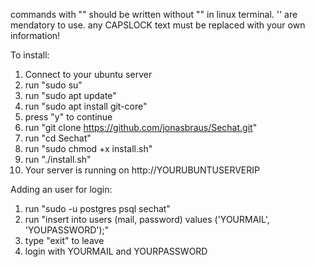 commands with "" should be written without "" in linux terminal.
'' are mendatory to use.
any CAPSLOCK text must be replaced with your own information!

To install:
1. Connect to your ubuntu server
2. run "sudo su"
3. run "sudo apt update"
4. run "sudo apt install git-core"
5. press "y" to continue
6. run "git clone https://github.com/jonasbraus/Sechat.git"
7. run "cd Sechat"
8. run "sudo chmod +x install.sh"
9. run "./install.sh"
10. Your server is running on http://YOURUBUNTUSERVERIP

Adding an user for login:
1. run "sudo -u postgres psql sechat"
2. run "insert into users (mail, password) values ('YOURMAIL', 'YOUPASSWORD');"
3. type "exit" to leave
4. login with YOURMAIL and YOURPASSWORD
